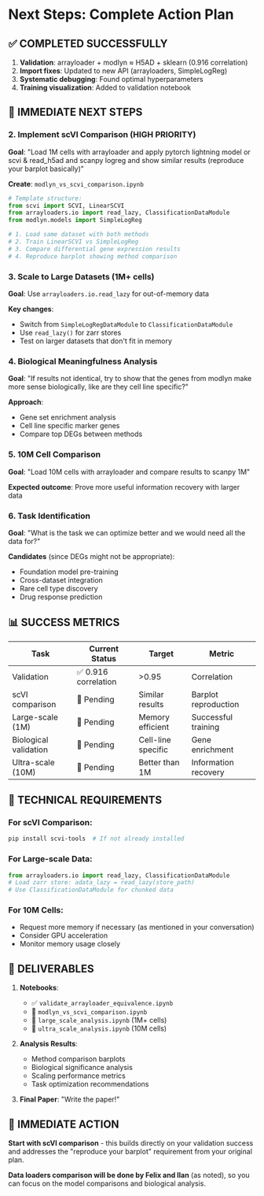 # Next Steps: Complete Action Plan

## ✅ COMPLETED SUCCESSFULLY
1. **Validation**: arrayloader + modlyn ≈ H5AD + sklearn (0.916 correlation)
2. **Import fixes**: Updated to new API (arrayloaders, SimpleLogReg)
3. **Systematic debugging**: Found optimal hyperparameters
4. **Training visualization**: Added to validation notebook

## 🎯 IMMEDIATE NEXT STEPS

### 2. Implement scVI Comparison (HIGH PRIORITY)
**Goal**: "Load 1M cells with arrayloader and apply pytorch lightning model or scvi & read_h5ad and scanpy logreg and show similar results (reproduce your barplot basically)"

**Create**: `modlyn_vs_scvi_comparison.ipynb`
```python
# Template structure:
from scvi import SCVI, LinearSCVI
from arrayloaders.io import read_lazy, ClassificationDataModule
from modlyn.models import SimpleLogReg

# 1. Load same dataset with both methods
# 2. Train LinearSCVI vs SimpleLogReg
# 3. Compare differential gene expression results
# 4. Reproduce barplot showing method comparison
```

### 3. Scale to Large Datasets (1M+ cells)
**Goal**: Use `arrayloaders.io.read_lazy` for out-of-memory data

**Key changes**:
- Switch from `SimpleLogRegDataModule` to `ClassificationDataModule`
- Use `read_lazy()` for zarr stores
- Test on larger datasets that don't fit in memory

### 4. Biological Meaningfulness Analysis
**Goal**: "If results not identical, try to show that the genes from modlyn make more sense biologically, like are they cell line specific?"

**Approach**:
- Gene set enrichment analysis
- Cell line specific marker genes
- Compare top DEGs between methods

### 5. 10M Cell Comparison
**Goal**: "Load 10M cells with arrayloader and compare results to scanpy 1M"

**Expected outcome**: Prove more useful information recovery with larger data

### 6. Task Identification
**Goal**: "What is the task we can optimize better and we would need all the data for?"

**Candidates** (since DEGs might not be appropriate):
- Foundation model pre-training
- Cross-dataset integration
- Rare cell type discovery
- Drug response prediction

## 📊 SUCCESS METRICS

| Task | Current Status | Target | Metric |
|------|----------------|---------|---------|
| Validation | ✅ 0.916 correlation | >0.95 | Correlation |
| scVI comparison | 🔄 Pending | Similar results | Barplot reproduction |
| Large-scale (1M) | 🔄 Pending | Memory efficient | Successful training |
| Biological validation | 🔄 Pending | Cell-line specific | Gene enrichment |
| Ultra-scale (10M) | 🔄 Pending | Better than 1M | Information recovery |

## 🔧 TECHNICAL REQUIREMENTS

### For scVI Comparison:
```bash
pip install scvi-tools  # If not already installed
```

### For Large-scale Data:
```python
from arrayloaders.io import read_lazy, ClassificationDataModule
# Load zarr store: adata_lazy = read_lazy(store_path)
# Use ClassificationDataModule for chunked data
```

### For 10M Cells:
- Request more memory if necessary (as mentioned in your conversation)
- Consider GPU acceleration
- Monitor memory usage closely

## 📝 DELIVERABLES

1. **Notebooks**:
   - ✅ `validate_arrayloader_equivalence.ipynb`
   - 🔄 `modlyn_vs_scvi_comparison.ipynb`
   - 🔄 `large_scale_analysis.ipynb` (1M+ cells)
   - 🔄 `ultra_scale_analysis.ipynb` (10M cells)

2. **Analysis Results**:
   - Method comparison barplots
   - Biological significance analysis
   - Scaling performance metrics
   - Task optimization recommendations

3. **Final Paper**: "Write the paper!"

## 🚀 IMMEDIATE ACTION

**Start with scVI comparison** - this builds directly on your validation success and addresses the "reproduce your barplot" requirement from your original plan.

**Data loaders comparison will be done by Felix and Ilan** (as noted), so you can focus on the model comparisons and biological analysis.
